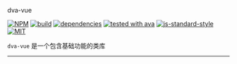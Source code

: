 dva-vue

[![NPM](https://img.shields.io/badge/npm-0.0.1-blue.svg)](https://github.com/facebook/react)
[![build](https://img.shields.io/scrutinizer/build/g/filp/whoops.svg)](http://githost.in66.cc/unpkg/common-utils)
[![dependencies](https://img.shields.io/badge/dependencies-none-brightgreen.svg?style=flat-square)](http://githost.in66.cc/unpkg/common-utils)
[![tested with ava](https://img.shields.io/badge/tested_with-ava-blue.svg)](https://github.com/avajs/ava)
[![js-standard-style](https://img.shields.io/badge/code%20style-standard-brightgreen.svg)](http://standardjs.com)
[![MIT](https://img.shields.io/dub/l/vibe-d.svg?style=flat-square)](http://opensource.org/licenses/MIT)

`dva-vue` 是一个包含基础功能的类库

---
